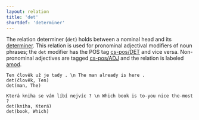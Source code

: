 ```yaml
---
layout: relation
title: 'det'
shortdef: 'determiner'
---
```


The relation determiner (`det`) holds between a nominal head and its
[determiner](u-pos/DET).
This relation is used for pronominal adjectival modifiers of noun phrases; the `det` modifier has the POS tag [cs-pos/DET]() and vice versa.
Non-pronominal adjectives are tagged [cs-pos/ADJ]() and the relation is labeled [amod]().

~~~ sdparse
Ten člověk už je tady . \n The man already is here .
det(člověk, Ten)
det(man, The)
~~~

~~~ sdparse
Která kniha se vám líbí nejvíc ? \n Which book is to-you nice the-most ?
det(kniha, Která)
det(book, Which)
~~~
